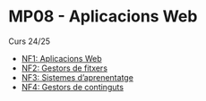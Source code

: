 # MP08 - Aplicacions Web
Curs 24/25

- [NF1: Aplicacions Web]()
- [NF2: Gestors de fitxers]()
- [NF3: Sistemes d’aprenentatge]()
- [NF4: Gestors de continguts]()


